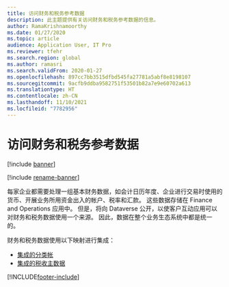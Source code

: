 ```yaml
---
title: 访问财务和税务参考数据
description: 此主题提供有关访问财务和税务参考数据的信息。
author: RamaKrishnamoorthy
ms.date: 01/27/2020
ms.topic: article
audience: Application User, IT Pro
ms.reviewer: tfehr
ms.search.region: global
ms.author: ramasri
ms.search.validFrom: 2020-01-27
ms.openlocfilehash: 897cc7bb3515dfbd545fa27781a5abf8e8198107
ms.sourcegitcommit: 9acfb9ddba9582751f53501b82a7e9e60702a613
ms.translationtype: HT
ms.contentlocale: zh-CN
ms.lasthandoff: 11/10/2021
ms.locfileid: "7782956"
---
```

# <a name="access-to-finance-and-tax-reference-data"></a>访问财务和税务参考数据

[!include [banner](../../includes/banner.md)]

[!include [rename-banner](~/includes/cc-data-platform-banner.md)]

每家企业都需要处理一组基本财务数据，如会计日历年度、企业进行交易时使用的货币、开展业务所用资金出入的帐户、税率和汇款。 这些数据存储在 Finance and Operations 应用中。 但是，将向 Dataverse 公开，以使客户互动应用可以对财务和税务数据使用一个来源。 因此，数据在整个业务生态系统中都是统一的。

财务和税务数据使用以下映射进行集成：

+ [集成的分类帐](ledger-mapping.md)
+ [集成的税收主数据](tax-mapping.md)

[!INCLUDE[footer-include](../../../../includes/footer-banner.md)]

